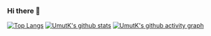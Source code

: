 ### Hi there 👋

[![Top Langs](https://github-readme-stats.vercel.app/api/top-langs/?username=xUmutKx&bg_color=ffffff)](https://github.com/anuraghazra/github-readme-stats)
[![UmutK's github stats](https://github-readme-stats.vercel.app/api?username=xUmutKx&bg_color=ffffff)](https://github.com/anuraghazra/github-readme-stats)
[![UmutK's github activity graph](https://github-readme-activity-graph.vercel.app/graph?username=xUmutKx)](https://github.com/ashutosh00710/github-readme-activity-graph)
